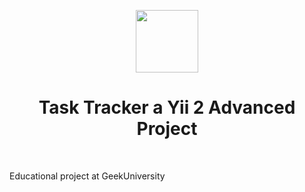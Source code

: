 <p align="center">
    <a href="https://github.com/yiisoft" target="_blank">
        <img src="https://avatars0.githubusercontent.com/u/993323" height="100px">
    </a>
    <h1 align="center"> Task Tracker a Yii 2 Advanced Project</h1>
    <br>
</p>

Educational project at GeekUniversity
